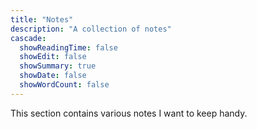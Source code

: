 ```yaml
---
title: "Notes"
description: "A collection of notes"
cascade:
  showReadingTime: false
  showEdit: false
  showSummary: true
  showDate: false
  showWordCount: false
---
```

This section contains various notes I want to keep handy.
